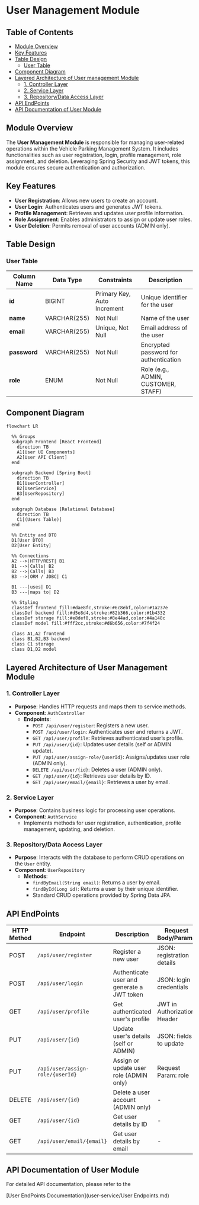 # User Management Module
## Table of Contents
- [Module Overview](#module-overview)
- [Key Features](#key-features)
- [Table Design](#table-design)
  - [User Table](#user-table)
- [Component Diagram](#component-diagram)
- [Layered Architecture of User management Module](#layered-architecture-of-user-management-module)
  - [1. Controller Layer](#1-controller-layer)
  - [2. Service Layer](#2-service-layer)
  - [3. Repository/Data Access Layer](#3-repositorydata-access-layer)
- [API EndPoints](#api-endpoints)
- [API Documentation of User Module](#api-documentation-of-user-module)

## Module Overview
The **User Management Module** is responsible for managing user-related operations within the Vehicle Parking Management System. It includes functionalities such as user registration, login, profile management, role assignment, and deletion. Leveraging Spring Security and JWT tokens, this module ensures secure authentication and authorization.

## Key Features
- **User Registration**: Allows new users to create an account.
- **User Login**: Authenticates users and generates JWT tokens.
- **Profile Management**: Retrieves and updates user profile information.
- **Role Assignment**: Enables administrators to assign or update user roles.
- **User Deletion**: Permits removal of user accounts (ADMIN only).

## Table Design

### User Table
| Column Name | Data Type    | Constraints                    | Description                           |
|-------------|--------------|--------------------------------|---------------------------------------|
| **id**      | BIGINT       | Primary Key, Auto Increment    | Unique identifier for the user        |
| **name**    | VARCHAR(255) | Not Null                       | Name of the user                      |
| **email**   | VARCHAR(255) | Unique, Not Null               | Email address of the user             |
| **password**| VARCHAR(255) | Not Null                       | Encrypted password for authentication |
| **role**    | ENUM         | Not Null                       | Role (e.g., ADMIN, CUSTOMER, STAFF)   |

## Component Diagram

```mermaid
flowchart LR

  %% Groups
  subgraph Frontend [React Frontend]
    direction TB
    A1[User UI Components]
    A2[User API Client]
  end

  subgraph Backend [Spring Boot]
    direction TB
    B1[UserController]
    B2[UserService]
    B3[UserRepository]
  end

  subgraph Database [Relational Database]
    direction TB
    C1[(Users Table)]
  end

  %% Entity and DTO
  D1[User DTO]
  D2[User Entity]

  %% Connections
  A2 -->|HTTP/REST| B1
  B1 -->|Calls| B2
  B2 -->|Calls| B3
  B3 -->|ORM / JDBC| C1

  B1 ---|uses| D1
  B3 ---|maps to| D2

  %% Styling
  classDef frontend fill:#dae8fc,stroke:#6c8ebf,color:#1a237e
  classDef backend fill:#d5e8d4,stroke:#82b366,color:#1b4332
  classDef storage fill:#e8def8,stroke:#8e44ad,color:#4a148c
  classDef model fill:#fff2cc,stroke:#d6b656,color:#7f4f24

  class A1,A2 frontend
  class B1,B2,B3 backend
  class C1 storage
  class D1,D2 model

```

## Layered Architecture of User Management Module

### 1. Controller Layer
- **Purpose**: Handles HTTP requests and maps them to service methods.
- **Component**: `AuthController`
  - **Endpoints**:
    - `POST /api/user/register`: Registers a new user.
    - `POST /api/user/login`: Authenticates user and returns a JWT.
    - `GET /api/user/profile`: Retrieves authenticated user’s profile.
    - `PUT /api/user/{id}`: Updates user details (self or ADMIN update).
    - `PUT /api/user/assign-role/{userId}`: Assigns/updates user role (ADMIN only).
    - `DELETE /api/user/{id}`: Deletes a user (ADMIN only).
    - `GET /api/user/{id}`: Retrieves user details by ID.
    - `GET /api/user/email/{email}`: Retrieves a user by email.

### 2. Service Layer
- **Purpose**: Contains business logic for processing user operations.
- **Component**: `AuthService`
  - Implements methods for user registration, authentication, profile management, updating, and deletion.

### 3. Repository/Data Access Layer
- **Purpose**: Interacts with the database to perform CRUD operations on the `User` entity.
- **Component**: `UserRepository`
  - **Methods**:
    - `findByEmail(String email)`: Returns a user by email.
    - `findById(Long id)`: Returns a user by their unique identifier.
    - Standard CRUD operations provided by Spring Data JPA.

## API EndPoints

| HTTP Method | Endpoint                           | Description                                       | Request Body/Params              |
|-------------|------------------------------------|---------------------------------------------------|----------------------------------|
| POST        | `/api/user/register`               | Register a new user                               | JSON: registration details       |
| POST        | `/api/user/login`                  | Authenticate user and generate a JWT token        | JSON: login credentials          |
| GET         | `/api/user/profile`                | Get authenticated user's profile                  | JWT in Authorization Header      |
| PUT         | `/api/user/{id}`                   | Update user's details (self or ADMIN)             | JSON: fields to update           |
| PUT         | `/api/user/assign-role/{userId}`   | Assign or update user role (ADMIN only)           | Request Param: role              |
| DELETE      | `/api/user/{id}`                   | Delete a user account (ADMIN only)                | -                                |
| GET         | `/api/user/{id}`                   | Get user details by ID                            | -                                |
| GET         | `/api/user/email/{email}`          | Get user details by email                         | -                                |

## API Documentation of User Module
For detailed API documentation, please refer to the 

[User EndPoints Documentation](user-service/User Endpoints.md)